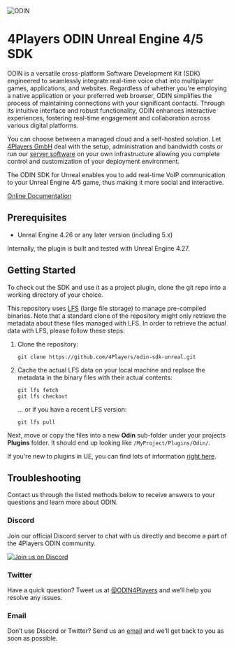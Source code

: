 ![ODIN](https://www.4players.io/images/odin/banner.jpg)

# 4Players ODIN Unreal Engine 4/5 SDK

ODIN is a versatile cross-platform Software Development Kit (SDK) engineered to seamlessly integrate real-time voice chat into multiplayer games, applications, and websites. Regardless of whether you're employing a native application or your preferred web browser, ODIN simplifies the process of maintaining connections with your significant contacts. Through its intuitive interface and robust functionality, ODIN enhances interactive experiences, fostering real-time engagement and collaboration across various digital platforms.

You can choose between a managed cloud and a self-hosted solution. Let [4Players GmbH](https://www.4players.io/) deal with the setup, administration and bandwidth costs or run our [server software](https://github.com/4Players/odin-server) on your own infrastructure allowing you complete control and customization of your deployment environment.

The ODIN SDK for Unreal enables you to add real-time VoIP communication to your Unreal Engine 4/5 game, thus making it more social and interactive.

[Online Documentation](https://docs.4players.io/voice/unreal)

## Prerequisites

- Unreal Engine 4.26 or any later version (including 5.x)

Internally, the plugin is built and tested with Unreal Engine 4.27.

## Getting Started

To check out the SDK and use it as a project plugin, clone the git repo into a working directory of your choice.

This repository uses [LFS](https://git-lfs.github.com) (large file storage) to manage pre-compiled binaries. Note that a standard clone of the repository might only retrieve the metadata about these files managed with LFS. In order to retrieve the actual data with LFS, please follow these steps:

1. Clone the repository:  
   ```
   git clone https://github.com/4Players/odin-sdk-unreal.git
   ```

2. Cache the actual LFS data on your local machine and replace the metadata in the binary files with their actual contents: 
   ```
   git lfs fetch
   git lfs checkout
   ```
   ... or if you have a recent LFS version:
   ```
   git lfs pull
   ```

Next, move or copy the files into a new **Odin** sub-folder under your projects **Plugins** folder. It should end up looking like `/MyProject/Plugins/Odin/`.

If you're new to plugins in UE, you can find lots of information [right here](https://unrealcommunity.wiki/an-introduction-to-ue4-plugins-v1v672wq).

## Troubleshooting

Contact us through the listed methods below to receive answers to your questions and learn more about ODIN.

### Discord

Join our official Discord server to chat with us directly and become a part of the 4Players ODIN community.

[![Join us on Discord](https://developers.4players.io/images/join_discord.png)](https://4np.de/discord)

### Twitter

Have a quick question? Tweet us at [@ODIN4Players](https://twitter.com/ODIN4Players) and we’ll help you resolve any issues.

### Email

Don’t use Discord or Twitter? Send us an [email](mailto:odin@4players.io) and we’ll get back to you as soon as possible.
